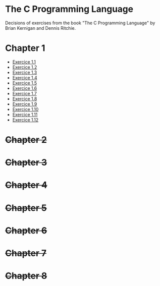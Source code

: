 # The C Programming Language
Decisions of exercises from the book "The C Programming Language" by Brian Kernigan and Dennis Ritchie.


<h1>Chapter 1</h1>
<ul>
   <li>
       <a href="chapter-1/ex.1.1.c">Exercice 1.1</a>
   </li>
    <li>
        <a href="chapter-1/ex.1.2.c">Exercice 1.2</a>
    </li>
    <li>
        <a href="chapter-1/ex.1.3.c">Exercice 1.3</a>
    </li>
    <li>
        <a href="chapter-1/ex.1.4.c">Exercice 1.4</a>
    </li>
    <li>
        <a href="chapter-1/ex.1.5.c">Exercice 1.5</a>
    </li>
    <li>
        <a href="chapter-1/ex.1.6.c">Exercice 1.6</a>
    </li>
    <li>
        <a href="chapter-1/ex.1.7.c">Exercice 1.7</a>
    </li>
    <li>
        <a href="chapter-1/ex.1.8.c">Exercice 1.8</a>
    </li>
    <li>
        <a href="chapter-1/ex.1.9.c">Exercice 1.9</a>
    </li>
    <li>
        <a href="chapter-1/ex.1.10.c">Exercice 1.10</a>
    </li>
    <li>
        <a href="chapter-1/ex.1.11.c">Exercice 1.11</a>
    </li>
    <li>
        <a href="chapter-1/ex.1.12.c">Exercice 1.12</a>
    </li>
</ul>

<s><h1>Chapter 2</h1></s>
<s><h1>Chapter 3</h1></s>
<s><h1>Chapter 4</h1></s>
<s><h1>Chapter 5</h1></s>
<s><h1>Chapter 6</h1></s>
<s><h1>Chapter 7</h1></s>
<s><h1>Chapter 8</h1></s>